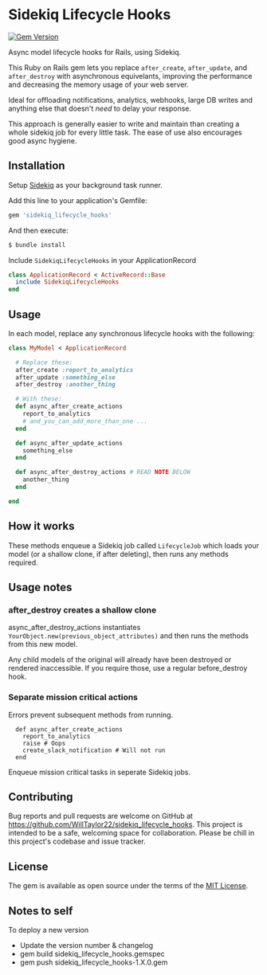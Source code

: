 # Sidekiq Lifecycle Hooks

[![Gem Version](https://badge.fury.io/rb/sidekiq_lifecycle_hooks.svg)](https://badge.fury.io/rb/sidekiq_lifecycle_hooks)

Async model lifecycle hooks for Rails, using Sidekiq.

This Ruby on Rails gem lets you replace `after_create`, `after_update`, and `after_destroy` with asynchronous equivelants, improving the performance and decreasing the memory usage of your web server.

Ideal for offloading notifications, analytics, webhooks, large DB writes and anything else that doesn't *need* to delay your response.

This approach is generally easier to write and maintain than creating a whole sidekiq job for every little task. The ease of use also encourages good async hygiene.


## Installation

Setup [Sidekiq](https://github.com/sidekiq/sidekiq) as your background task runner.

Add this line to your application's Gemfile:

```ruby
gem 'sidekiq_lifecycle_hooks'
```

And then execute:

```bash
$ bundle install
```

Include `SidekiqLifecycleHooks` in your ApplicationRecord

```ruby
class ApplicationRecord < ActiveRecord::Base
  include SidekiqLifecycleHooks
end
```

## Usage

In each model, replace any synchronous lifecycle hooks with the following:

```ruby
class MyModel < ApplicationRecord

  # Replace these:
  after_create :report_to_analytics
  after_update :something_else
  after_destroy :another_thing

  # With these:
  def async_after_create_actions
    report_to_analytics
    # and_you_can_add_more_than_one ...
  end

  def async_after_update_actions
    something_else
  end

  def async_after_destroy_actions # READ NOTE BELOW
    another_thing
  end

end
```

## How it works

These methods enqueue a Sidekiq job called `LifecycleJob` which loads your model (or a shallow clone, if after deleting), then runs any methods required.


## Usage notes

### after_destroy creates a shallow clone

async_after_destroy_actions instantiates
`YourObject.new(previous_object_attributes)`
and then runs the methods from this new model.

Any child models of the original will already have been destroyed or rendered inaccessible. If you require those, use a regular before_destroy hook.


### Separate mission critical actions

Errors prevent subsequent methods from running.

```
  def async_after_create_actions
    report_to_analytics
    raise # Oops
    create_slack_notification # Will not run
  end
```

Enqueue mission critical tasks in seperate Sidekiq jobs.


## Contributing

Bug reports and pull requests are welcome on GitHub at https://github.com/WillTaylor22/sidekiq_lifecycle_hooks. This project is intended to be a safe, welcoming space for collaboration. Please be chill in this project's codebase and issue tracker.

## License

The gem is available as open source under the terms of the [MIT License](https://opensource.org/licenses/MIT).

## Notes to self

To deploy a new version
- Update the version number & changelog
- gem build sidekiq_lifecycle_hooks.gemspec
- gem push sidekiq_lifecycle_hooks-1.X.0.gem

